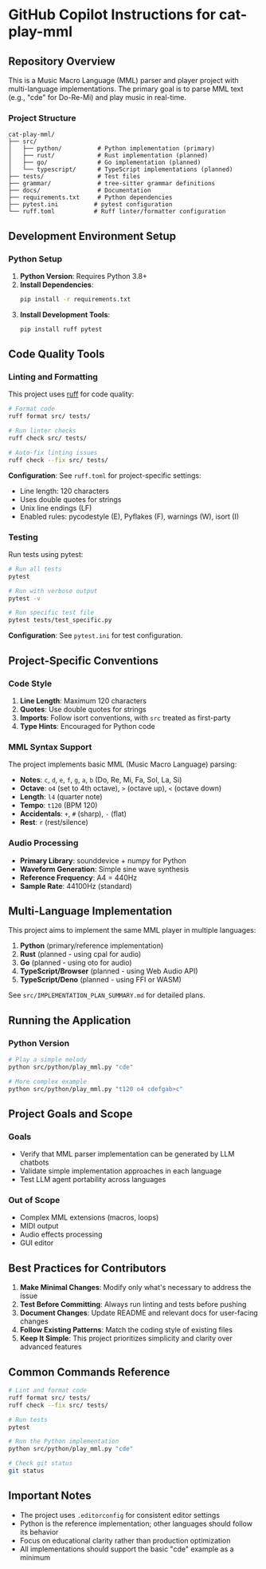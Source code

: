 # GitHub Copilot Instructions for cat-play-mml

## Repository Overview

This is a Music Macro Language (MML) parser and player project with multi-language implementations. The primary goal is to parse MML text (e.g., "cde" for Do-Re-Mi) and play music in real-time.

### Project Structure

```
cat-play-mml/
├── src/
│   ├── python/          # Python implementation (primary)
│   ├── rust/            # Rust implementation (planned)
│   ├── go/              # Go implementation (planned)
│   └── typescript/      # TypeScript implementations (planned)
├── tests/               # Test files
├── grammar/             # tree-sitter grammar definitions
├── docs/                # Documentation
├── requirements.txt     # Python dependencies
├── pytest.ini          # pytest configuration
└── ruff.toml           # Ruff linter/formatter configuration
```

## Development Environment Setup

### Python Setup

1. **Python Version**: Requires Python 3.8+
2. **Install Dependencies**:
   ```bash
   pip install -r requirements.txt
   ```
3. **Install Development Tools**:
   ```bash
   pip install ruff pytest
   ```

## Code Quality Tools

### Linting and Formatting

This project uses [ruff](https://docs.astral.sh/ruff/) for code quality:

```bash
# Format code
ruff format src/ tests/

# Run linter checks
ruff check src/ tests/

# Auto-fix linting issues
ruff check --fix src/ tests/
```

**Configuration**: See `ruff.toml` for project-specific settings:
- Line length: 120 characters
- Uses double quotes for strings
- Unix line endings (LF)
- Enabled rules: pycodestyle (E), Pyflakes (F), warnings (W), isort (I)

### Testing

Run tests using pytest:

```bash
# Run all tests
pytest

# Run with verbose output
pytest -v

# Run specific test file
pytest tests/test_specific.py
```

**Configuration**: See `pytest.ini` for test configuration.

## Project-Specific Conventions

### Code Style

1. **Line Length**: Maximum 120 characters
2. **Quotes**: Use double quotes for strings
3. **Imports**: Follow isort conventions, with `src` treated as first-party
4. **Type Hints**: Encouraged for Python code

### MML Syntax Support

The project implements basic MML (Music Macro Language) parsing:

- **Notes**: `c`, `d`, `e`, `f`, `g`, `a`, `b` (Do, Re, Mi, Fa, Sol, La, Si)
- **Octave**: `o4` (set to 4th octave), `>` (octave up), `<` (octave down)
- **Length**: `l4` (quarter note)
- **Tempo**: `t120` (BPM 120)
- **Accidentals**: `+`, `#` (sharp), `-` (flat)
- **Rest**: `r` (rest/silence)

### Audio Processing

- **Primary Library**: sounddevice + numpy for Python
- **Waveform Generation**: Simple sine wave synthesis
- **Reference Frequency**: A4 = 440Hz
- **Sample Rate**: 44100Hz (standard)

## Multi-Language Implementation

This project aims to implement the same MML player in multiple languages:

1. **Python** (primary/reference implementation)
2. **Rust** (planned - using cpal for audio)
3. **Go** (planned - using oto for audio)
4. **TypeScript/Browser** (planned - using Web Audio API)
5. **TypeScript/Deno** (planned - using FFI or WASM)

See `src/IMPLEMENTATION_PLAN_SUMMARY.md` for detailed plans.

## Running the Application

### Python Version

```bash
# Play a simple melody
python src/python/play_mml.py "cde"

# More complex example
python src/python/play_mml.py "t120 o4 cdefgab>c"
```

## Project Goals and Scope

### Goals

- Verify that MML parser implementation can be generated by LLM chatbots
- Validate simple implementation approaches in each language
- Test LLM agent portability across languages

### Out of Scope

- Complex MML extensions (macros, loops)
- MIDI output
- Audio effects processing
- GUI editor

## Best Practices for Contributors

1. **Make Minimal Changes**: Modify only what's necessary to address the issue
2. **Test Before Committing**: Always run linting and tests before pushing
3. **Document Changes**: Update README and relevant docs for user-facing changes
4. **Follow Existing Patterns**: Match the coding style of existing files
5. **Keep It Simple**: This project prioritizes simplicity and clarity over advanced features

## Common Commands Reference

```bash
# Lint and format code
ruff format src/ tests/
ruff check --fix src/ tests/

# Run tests
pytest

# Run the Python implementation
python src/python/play_mml.py "cde"

# Check git status
git status
```

## Important Notes

- The project uses `.editorconfig` for consistent editor settings
- Python is the reference implementation; other languages should follow its behavior
- Focus on educational clarity rather than production optimization
- All implementations should support the basic "cde" example as a minimum
